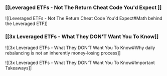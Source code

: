 ### [[Leveraged ETFs - Not The Return Cheat Code You'd Expect ]]
![[Leveraged ETFs - Not The Return Cheat Code You'd Expect#Math behind the Leveraged ETF]]

### [[3x Leveraged ETFs - What They DON'T Want You To Know]]
![[3x Leveraged ETFs - What They DON'T Want You To Know#Why daily rebalancing is not an inherently money-losing process]]

![[3x Leveraged ETFs - What They DON'T Want You To Know#Important Takeaways]]

### 